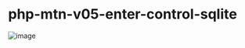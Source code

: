 # php-mtn-v05-enter-control-sqlite

![image](https://github.com/winofsql/php-mtn-v05-enter-control-sqlite/assets/1501327/82ed25f0-5de8-44e5-bb41-b9f6e00420b3)
